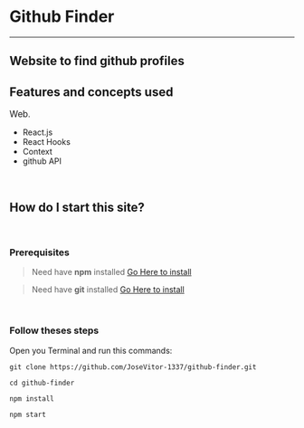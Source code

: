 # Github Finder

---

## Website to find github profiles

## Features and concepts used

<span style="font-size:1.1em">Web</span>.

- React.js
- React Hooks
- Context
- github API

<br />

## How do I start this site?

<br />

### Prerequisites

> Need have **npm** installed [Go Here to install](https://nodejs.org/en/)

> Need have **git** installed [Go Here to install](https://git-scm.com/downloads)

<br />

### Follow theses steps

Open you Terminal and run this commands:

```
git clone https://github.com/JoseVitor-1337/github-finder.git

cd github-finder

npm install

npm start
```
